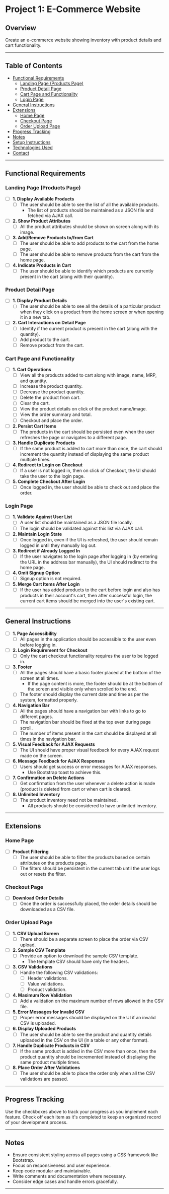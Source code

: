 # Project 1: E-Commerce Website

## Overview

Create an e-commerce website showing inventory with product details and cart functionality.

---

## Table of Contents

- [Functional Requirements](#functional-requirements)
  - [Landing Page (Products Page)](#landing-page-products-page)
  - [Product Detail Page](#product-detail-page)
  - [Cart Page and Functionality](#cart-page-and-functionality)
  - [Login Page](#login-page)
- [General Instructions](#general-instructions)
- [Extensions](#extensions)
  - [Home Page](#home-page)
  - [Checkout Page](#checkout-page)
  - [Order Upload Page](#order-upload-page)
- [Progress Tracking](#progress-tracking)
- [Notes](#notes)
- [Setup Instructions](#setup-instructions)
- [Technologies Used](#technologies-used)
- [Contact](#contact)

---

## Functional Requirements

### Landing Page (Products Page)

- [ ] **1. Display Available Products**
  - [ ] The user should be able to see the list of all the available products.
    - The list of products should be maintained as a JSON file and fetched via AJAX call.
- [ ] **2. Show Product Attributes**
  - [ ] All the product attributes should be shown on screen along with its image.
- [ ] **3. Add/Remove Products to/from Cart**
  - [ ] The user should be able to add products to the cart from the home page.
  - [ ] The user should be able to remove products from the cart from the home page.
- [ ] **4. Indicate Products in Cart**
  - [ ] The user should be able to identify which products are currently present in the cart (along with their quantity).

### Product Detail Page

- [ ] **1. Display Product Details**
  - [ ] The user should be able to see all the details of a particular product when they click on a product from the home screen or when opening it in a new tab.
- [ ] **2. Cart Interactions on Detail Page**
  - [ ] Identify if the current product is present in the cart (along with the quantity).
  - [ ] Add product to the cart.
  - [ ] Remove product from the cart.

### Cart Page and Functionality

- [ ] **1. Cart Operations**
  - [ ] View all the products added to cart along with image, name, MRP, and quantity.
  - [ ] Increase the product quantity.
  - [ ] Decrease the product quantity.
  - [ ] Delete the product from cart.
  - [ ] Clear the cart.
  - [ ] View the product details on click of the product name/image.
  - [ ] View the order summary and total.
  - [ ] Checkout and place the order.
- [ ] **2. Persist Cart Items**
  - [ ] The products in the cart should be persisted even when the user refreshes the page or navigates to a different page.
- [ ] **3. Handle Duplicate Products**
  - [ ] If the same product is added to cart more than once, the cart should increment the quantity instead of displaying the same product multiple times.
- [ ] **4. Redirect to Login on Checkout**
  - [ ] If a user is not logged in, then on click of Checkout, the UI should take the user to the login page.
- [ ] **5. Complete Checkout After Login**
  - [ ] Once logged in, the user should be able to check out and place the order.

### Login Page

- [ ] **1. Validate Against User List**
  - [ ] A user list should be maintained as a JSON file locally.
  - [ ] The login should be validated against this list via AJAX call.
- [ ] **2. Maintain Login State**
  - [ ] Once logged in, even if the UI is refreshed, the user should remain logged in until they manually log out.
- [ ] **3. Redirect if Already Logged In**
  - [ ] If the user navigates to the login page after logging in (by entering the URL in the address bar manually), the UI should redirect to the home page.
- [ ] **4. Omit Signup Option**
  - [ ] Signup option is not required.
- [ ] **5. Merge Cart Items After Login**
  - [ ] If the user has added products to the cart before login and also has products in their account's cart, then after successful login, the current cart items should be merged into the user's existing cart.

---

## General Instructions

- [ ] **1. Page Accessibility**
  - [ ] All pages in the application should be accessible to the user even before logging in.
- [ ] **2. Login Requirement for Checkout**
  - [ ] Only the cart checkout functionality requires the user to be logged in.
- [ ] **3. Footer**
  - [ ] All the pages should have a basic footer placed at the bottom of the screen at all times.
    - If the page content is more, the footer should be at the bottom of the screen and visible only when scrolled to the end.
  - [ ] The footer should display the current date and time as per the system, formatted properly.
- [ ] **4. Navigation Bar**
  - [ ] All the pages should have a navigation bar with links to go to different pages.
  - [ ] The navigation bar should be fixed at the top even during page scroll.
  - [ ] The number of items present in the cart should be displayed at all times in the navigation bar.
- [ ] **5. Visual Feedback for AJAX Requests**
  - [ ] The UI should have proper visual feedback for every AJAX request made on the screen.
- [ ] **6. Message Feedback for AJAX Responses**
  - [ ] Users should get success or error messages for AJAX responses.
    - Use Bootstrap toast to achieve this.
- [ ] **7. Confirmation on Delete Actions**
  - [ ] Get confirmation from the user whenever a delete action is made (product is deleted from cart or when cart is cleared).
- [ ] **8. Unlimited Inventory**
  - [ ] The product inventory need not be maintained.
    - All products should be considered to have unlimited inventory.

---

## Extensions

### Home Page

- [ ] **Product Filtering**
  - [ ] The user should be able to filter the products based on certain attributes on the products page.
  - [ ] The filters should be persistent in the current tab until the user logs out or resets the filter.

### Checkout Page

- [ ] **Download Order Details**
  - [ ] Once the order is successfully placed, the order details should be downloaded as a CSV file.

### Order Upload Page

- [ ] **1. CSV Upload Screen**
  - [ ] There should be a separate screen to place the order via CSV upload.
- [ ] **2. Sample CSV Template**
  - [ ] Provide an option to download the sample CSV template.
    - The template CSV should have only the headers.
- [ ] **3. CSV Validations**
  - [ ] Handle the following CSV validations:
    - [ ] Header validations.
    - [ ] Value validations.
    - [ ] Product validation.
- [ ] **4. Maximum Row Validation**
  - [ ] Add a validation on the maximum number of rows allowed in the CSV file.
- [ ] **5. Error Messages for Invalid CSV**
  - [ ] Proper error messages should be displayed on the UI if an invalid CSV is uploaded.
- [ ] **6. Display Uploaded Products**
  - [ ] The user should be able to see the product and quantity details uploaded in the CSV on the UI (in a table or any other format).
- [ ] **7. Handle Duplicate Products in CSV**
  - [ ] If the same product is added in the CSV more than once, then the product quantity should be incremented instead of displaying the same product multiple times.
- [ ] **8. Place Order After Validations**
  - [ ] The user should be able to place the order only when all the CSV validations are passed.

---

## Progress Tracking

Use the checkboxes above to track your progress as you implement each feature. Check off each item as it's completed to keep an organized record of your development process.

---

## Notes

- Ensure consistent styling across all pages using a CSS framework like Bootstrap.
- Focus on responsiveness and user experience.
- Keep code modular and maintainable.
- Write comments and documentation where necessary.
- Consider edge cases and handle errors gracefully.

---
